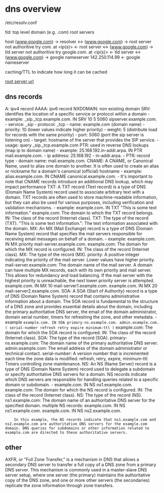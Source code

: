 # dns overview

/etc/resolv.conf

tld: top level domain (e.g. .com)
root servers


host (www.google.com) -> resolver <-> (www.google.com)                    -> root server
                                      not authoritive try com. at <ip(s)> <- root server
                                  <-> (www.google.com)                           -> tld server
                                      not authoritive try google.com. at <ip(s)> <- tld server
                                  <-> (www.google.com)                           -> google nameserver
                                      142.250.114.99  <- google nameserver

caching/TTL to indicate how long it can be cached

[root server url](https://www.iana.org/domains/root/servers)

## dns records

A: ipv4 record
AAAA: ipv6 record
NXDOMAIN: non existing domain
SRV: identifies the location of a specific service or protocol within a domain
    - example: _sip._tcp.example.com. IN SRV 10 5 5060 sipserver.example.com.
        - service: _sip
        - protocol: _tcp
        - name: example.com (domain name)
        - priority: 10 (lower values indicate higher priority)
        - weight: 5 (distribute load for records with the same priority)
        - port: 5060 (port the sip server is listening on)
        - target: hostname of the server that provides the SIP service.
    - usage: query _sip._tcp.example.com
PTR: used in reverse DNS lookups (map ip to domain name)
    - example: 25.168.192.in-addr.arpa. IN PTR mail.example.com.
        - ip address: 25.168.192
        - in-addr.arpa.
        - PTR: record type
        - domain name: mail.example.com.
CNAME: A CNAME, or Canonical Name, used to alias one domain to another. It is often used to create an alias or nickname for a domain's canonical (official) hostname
    - example: alias.example.com. IN CNAME canonical.example.com.
    - It's important to note that CNAME records introduce an additional DNS lookup, which may impact performance
TXT: A TXT record (Text record) is a type of DNS (Domain Name System) record used to associate arbitrary text with a domain. TXT records are often used to store machine-readable information, but they can also be used for various purposes, including verification and validation mechanisms.
    - example: example.com. IN TXT "This is some text information."
        example.com: The domain to which the TXT record belongs.
        IN: The class of the record (Internet class).
        TXT: The type of the record (TXT).
        "This is some text information.": The text information associated with the domain.
MX: An MX (Mail Exchange) record is a type of DNS (Domain Name System) record that specifies the mail servers responsible for receiving email messages on behalf of a domain. 
    - example: example.com. IN MX priority mail-server.example.com.
        example.com: The domain for which the MX record is configured.
        IN: The class of the record (Internet class).
        MX: The type of the record (MX).
        priority: A positive integer indicating the priority of the mail server. Lower values have higher priority.
        mail-server.example.com: The domain name of the mail server.
    A domain can have multiple MX records, each with its own priority and mail server. This allows for redundancy and load balancing. If the mail server with the highest priority is unreachable, the next lower priority server is attempted.
        example.com. IN MX 10 mail-server1.example.com.
        example.com. IN MX 20 mail-server2.example.com.
SOA: A SOA (Start of Authority) record is a type of DNS (Domain Name System) record that contains administrative information about a domain. The SOA record is fundamental to the structure of a DNS zone and provides essential details about the domain, including the primary authoritative DNS server, the email of the domain administrator, domain serial number, timers for refreshing the zone, and other metadata.
    - example
        ```
        example.com. IN SOA primary-ns.example.com. admin.example.com. (
                        serial-number
                        refresh
                        retry
                        expire
                        minimum-ttl
                    )
        ```
        example.com: The domain for which the SOA record is configured.
        IN: The class of the record (Internet class).
        SOA: The type of the record (SOA).
        primary-ns.example.com: The domain name of the primary authoritative DNS server.
        admin.example.com: The email address of the domain administrator or technical contact.
        serial-number: A version number that is incremented each time the zone data is modified.
        refresh, retry, expire, minimum-ttl: Timers controlling zone maintenance.
NS: An NS (Name Server) record is a type of DNS (Domain Name System) record used to delegate a subdomain or specify authoritative DNS servers for a domain. NS records indicate which DNS servers are responsible for handling queries related to a specific domain or subdomain.
    - example.com. IN NS ns1.example.com.
        example.com: The domain for which the NS record is configured.
        IN: The class of the record (Internet class).
        NS: The type of the record (NS).
        ns1.example.com: The domain name of an authoritative DNS server for the specified domain.
    multiple NS records:
        example.com. IN NS ns1.example.com.
        example.com. IN NS ns2.example.com.

        In this example, the NS records indicate that ns1.example.com and ns2.example.com are authoritative DNS servers for the example.com domain. DNS queries for subdomains or other information related to example.com are directed to these authoritative servers.

## other

AXFR, or "Full Zone Transfer," is a mechanism in DNS that allows a secondary DNS server to transfer a full copy of a DNS zone from a primary DNS server. This mechanism is commonly used in a master-slave DNS server setup, where one server (the primary) maintains the authoritative copy of the DNS zone, and one or more other servers (the secondaries) replicate the zone information through zone transfers.

